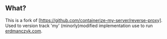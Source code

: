 ## What?

This is a fork of [https://github.com/containerize-my-server/reverse-proxy].  Used to version track 'my' (minorly)modified implementation use to run [erdmanczyk.com](erdmanczyk.com:8080).
